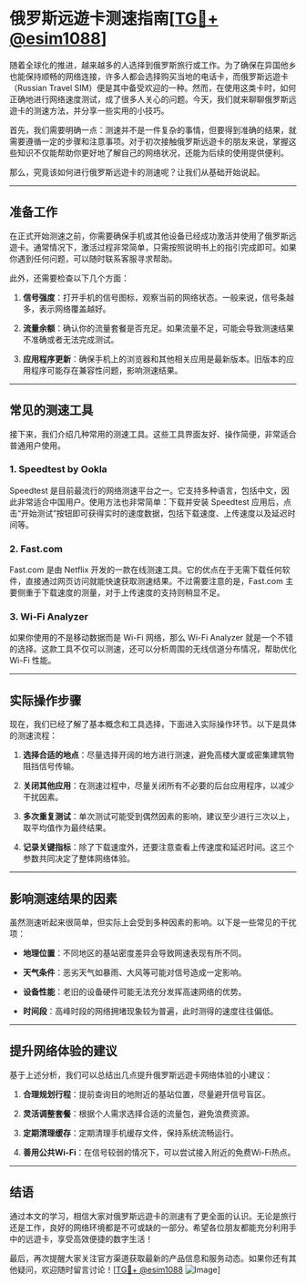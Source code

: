 # 俄罗斯远遊卡测速指南[[TG💪+ @esim1088](https://t.me/s/esim1088)]

随着全球化的推进，越来越多的人选择到俄罗斯旅行或工作。为了确保在异国他乡也能保持顺畅的网络连接，许多人都会选择购买当地的电话卡，而俄罗斯远遊卡（Russian Travel SIM）便是其中备受欢迎的一种。然而，在使用这类卡时，如何正确地进行网络速度测试，成了很多人关心的问题。今天，我们就来聊聊俄罗斯远遊卡的测速方法，并分享一些实用的小技巧。

首先，我们需要明确一点：测速并不是一件复杂的事情，但要得到准确的结果，就需要遵循一定的步骤和注意事项。对于初次接触俄罗斯远遊卡的朋友来说，掌握这些知识不仅能帮助你更好地了解自己的网络状况，还能为后续的使用提供便利。

那么，究竟该如何进行俄罗斯远遊卡的测速呢？让我们从基础开始说起。

---

## 准备工作

在正式开始测速之前，你需要确保手机或其他设备已经成功激活并使用了俄罗斯远遊卡。通常情况下，激活过程非常简单，只需按照说明书上的指引完成即可。如果你遇到任何问题，可以随时联系客服寻求帮助。

此外，还需要检查以下几个方面：

1. **信号强度**：打开手机的信号图标，观察当前的网络状态。一般来说，信号条越多，表示网络覆盖越好。
   
2. **流量余额**：确认你的流量套餐是否充足。如果流量不足，可能会导致测速结果不准确或者无法完成测试。

3. **应用程序更新**：确保手机上的浏览器和其他相关应用是最新版本。旧版本的应用程序可能存在兼容性问题，影响测速结果。

---

## 常见的测速工具

接下来，我们介绍几种常用的测速工具。这些工具界面友好、操作简便，非常适合普通用户使用。

### 1. Speedtest by Ookla

Speedtest 是目前最流行的网络测速平台之一。它支持多种语言，包括中文，因此非常适合中国用户。使用方法也非常简单：下载并安装 Speedtest 应用后，点击“开始测试”按钮即可获得实时的速度数据，包括下载速度、上传速度以及延迟时间等。

### 2. Fast.com

Fast.com 是由 Netflix 开发的一款在线测速工具。它的优点在于无需下载任何软件，直接通过网页访问就能快速获取测速结果。不过需要注意的是，Fast.com 主要侧重于下载速度的测量，对于上传速度的支持则稍显不足。

### 3. Wi-Fi Analyzer

如果你使用的不是移动数据而是 Wi-Fi 网络，那么 Wi-Fi Analyzer 就是一个不错的选择。这款工具不仅可以测速，还可以分析周围的无线信道分布情况，帮助优化 Wi-Fi 性能。

---

## 实际操作步骤

现在，我们已经了解了基本概念和工具选择，下面进入实际操作环节。以下是具体的测速流程：

1. **选择合适的地点**：尽量选择开阔的地方进行测速，避免高楼大厦或密集建筑物阻挡信号传输。

2. **关闭其他应用**：在测速过程中，尽量关闭所有不必要的后台应用程序，以减少干扰因素。

3. **多次重复测试**：单次测试可能受到偶然因素的影响，建议至少进行三次以上，取平均值作为最终结果。

4. **记录关键指标**：除了下载速度外，还要注意查看上传速度和延迟时间。这三个参数共同决定了整体网络体验。

---

## 影响测速结果的因素

虽然测速听起来很简单，但实际上会受到多种因素的影响。以下是一些常见的干扰项：

- **地理位置**：不同地区的基站密度差异会导致网速表现有所不同。
  
- **天气条件**：恶劣天气如暴雨、大风等可能对信号造成一定影响。

- **设备性能**：老旧的设备硬件可能无法充分发挥高速网络的优势。

- **时间段**：高峰时段的网络拥堵现象较为普遍，此时测得的速度往往偏低。

---

## 提升网络体验的建议

基于上述分析，我们可以总结出几点提升俄罗斯远遊卡网络体验的小建议：

1. **合理规划行程**：提前查询目的地附近的基站位置，尽量避开信号盲区。

2. **灵活调整套餐**：根据个人需求选择合适的流量包，避免浪费资源。

3. **定期清理缓存**：定期清理手机缓存文件，保持系统流畅运行。

4. **善用公共Wi-Fi**：在信号较弱的情况下，可以尝试接入附近的免费Wi-Fi热点。

---

## 结语

通过本文的学习，相信大家对俄罗斯远遊卡的测速有了更全面的认识。无论是旅行还是工作，良好的网络环境都是不可或缺的一部分。希望各位朋友都能充分利用手中的远遊卡，享受高效便捷的数字生活！

最后，再次提醒大家关注官方渠道获取最新的产品信息和服务动态。如果你还有其他疑问，欢迎随时留言讨论！[[TG💪+ @esim1088](https://t.me/s/esim1088) ![Image](https://i.postimg.cc/4NQfJmqS/Snipaste-2025-05-13-00-14-12.png)]
